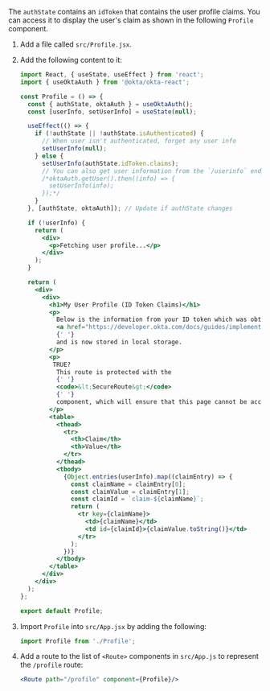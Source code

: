 The `authState` contains an `idToken` that contains the user profile claims. You can access it to display the user's claim as shown in the following `Profile` component.

1. Add a file called `src/Profile.jsx`.

2. Add the following content to it:

   ```jsx
   import React, { useState, useEffect } from 'react';
   import { useOktaAuth } from '@okta/okta-react';

   const Profile = () => {
     const { authState, oktaAuth } = useOktaAuth();
     const [userInfo, setUserInfo] = useState(null);

     useEffect(() => {
       if (!authState || !authState.isAuthenticated) {
         // When user isn't authenticated, forget any user info
         setUserInfo(null);
       } else {
         setUserInfo(authState.idToken.claims);
         // You can also get user information from the `/userinfo` endpoint
         /*oktaAuth.getUser().then((info) => {
           setUserInfo(info);
         });*/
       }
     }, [authState, oktaAuth]); // Update if authState changes

     if (!userInfo) {
       return (
         <div>
           <p>Fetching user profile...</p>
         </div>
       );
     }

     return (
       <div>
         <div>
           <h1>My User Profile (ID Token Claims)</h1>
           <p>
             Below is the information from your ID token which was obtained during the &nbsp;
             <a href="https://developer.okta.com/docs/guides/implement-auth-code-pkce">PKCE Flow</a>
             {' '}
             and is now stored in local storage.
           </p>
           <p>
            TRUE?
             This route is protected with the
             {' '}
             <code>&lt;SecureRoute&gt;</code>
             {' '}
             component, which will ensure that this page cannot be accessed until you have authenticated.
           </p>
           <table>
             <thead>
               <tr>
                 <th>Claim</th>
                 <th>Value</th>
               </tr>
             </thead>
             <tbody>
               {Object.entries(userInfo).map((claimEntry) => {
                 const claimName = claimEntry[0];
                 const claimValue = claimEntry[1];
                 const claimId = `claim-${claimName}`;
                 return (
                   <tr key={claimName}>
                     <td>{claimName}</td>
                     <td id={claimId}>{claimValue.toString()}</td>
                   </tr>
                 );
               })}
             </tbody>
           </table>
         </div>
       </div>
     );
   };

   export default Profile;
   ```

4. Import `Profile` into `src/App.jsx` by adding the following:

   ```jsx
   import Profile from './Profile';
   ```

5. Add a route to the list of `<Route>` components in `src/App.js` to represent the `/profile` route:

   ```jsx
   <Route path="/profile" component={Profile}/>
   ```
